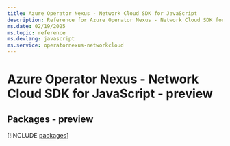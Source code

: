 ```yaml
---
title: Azure Operator Nexus - Network Cloud SDK for JavaScript
description: Reference for Azure Operator Nexus - Network Cloud SDK for JavaScript
ms.date: 02/19/2025
ms.topic: reference
ms.devlang: javascript
ms.service: operatornexus-networkcloud
---
```

# Azure Operator Nexus - Network Cloud SDK for JavaScript - preview
## Packages - preview
[!INCLUDE [packages](operator-nexus---network-cloud-index.md)]